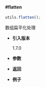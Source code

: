 #### #flatten

```javascript
utils.flatten();
```

数组扁平化处理

- **引入版本**

    1.7.0

- **参数**

- **返回**

- **例子**

```javascript

```
